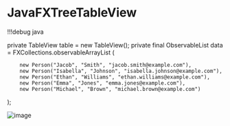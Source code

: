# JavaFXTreeTableView

!!!debug java

private TableView<Person> table = new TableView<Person>();
    private final ObservableList<Person> data = FXCollections.observableArrayList (

        new Person("Jacob", "Smith", "jacob.smith@example.com"),
        new Person("Isabella", "Johnson", "isabella.johnson@example.com"),
        new Person("Ethan", "Williams", "ethan.williams@example.com"),
        new Person("Emma", "Jones", "emma.jones@example.com"),
        new Person("Michael", "Brown", "michael.brown@example.com")

);

![image](https://user-images.githubusercontent.com/100700381/214095814-f612c88b-6e71-43f7-a7cc-541dbb14e8e9.png)

